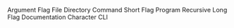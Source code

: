 Argument
Flag
File
Directory
Command
Short Flag
Program
Recursive
Long Flag
Documentation
Character
CLI
